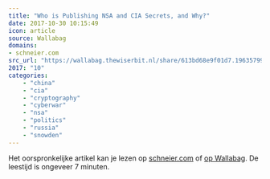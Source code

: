 ```yaml
---
title: "Who is Publishing NSA and CIA Secrets, and Why?"
date: 2017-10-30 10:15:49
icon: article
source: Wallabag
domains:
- schneier.com
src_url: "https://wallabag.thewiserbit.nl/share/613bd68e9f01d7.19635799"
2017: "10"
categories:
    - "china"
    - "cia"
    - "cryptography"
    - "cyberwar"
    - "nsa"
    - "politics"
    - "russia"
    - "snowden"
---
```

Het oorspronkelijke artikel kan je lezen op [schneier.com](https://www.schneier.com/blog/archives/2017/05/who_is_publishi.html) of [op Wallabag](https://wallabag.thewiserbit.nl/share/613bd68e9f01d7.19635799). De leestijd is ongeveer 7 minuten.